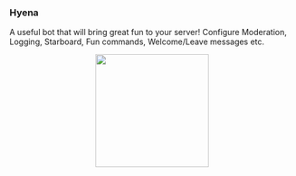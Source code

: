 ### Hyena
A useful bot that will bring great fun to your server! Configure Moderation, Logging, Starboard, Fun commands, Welcome/Leave messages etc.

<p align="center">
    <img src="http://hyenabot.xyz/images/logo.png" width="200" height="200"/>
</p>

